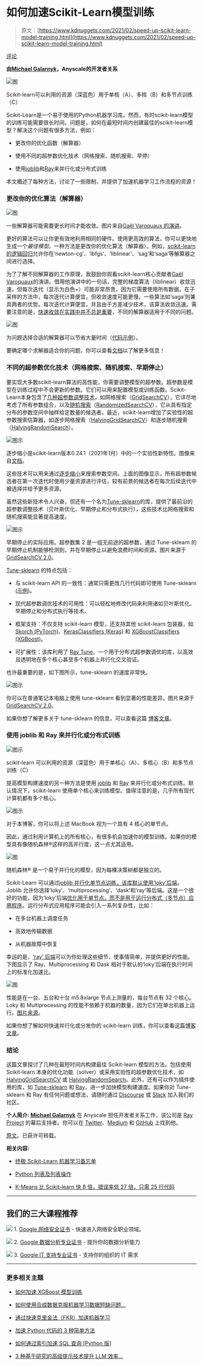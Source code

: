 # 如何加速Scikit-Learn模型训练

> 原文：[https://www.kdnuggets.com/2021/02/speed-up-scikit-learn-model-training.html](https://www.kdnuggets.com/2021/02/speed-up-scikit-learn-model-training.html)

[评论](#comments)

**由[Michael Galarnyk](https://www.linkedin.com/in/michaelgalarnyk/)，Anyscale的开发者关系**

![图](../Images/eda130a8ac5452ae7b9f9619e330a799.png)

Scikit-learn可以利用的资源（深蓝色）用于单核（A）、多核（B）和多节点训练（C）

Scikit-Learn是一个易于使用的Python机器学习库。然而，有时scikit-learn模型的训练可能需要很长时间。问题是，如何在最短时间内创建最佳的scikit-learn模型？解决这个问题有很多方法，例如：

+   更改你的优化函数（解算器）

+   使用不同的超参数优化技术（网格搜索、随机搜索、早停）

+   使用[joblib](https://joblib.readthedocs.io/en/latest/)和[Ray](https://docs.ray.io/en/master/index.html)来并行化或分布式训练

本文概述了每种方法，讨论了一些限制，并提供了加速机器学习工作流程的资源！

### 更改你的优化算法（解算器）

![图](../Images/ca8011fc425afd71a24944fa837ca982.png)

一些解算器可能需要更长时间才能收敛。图片来自[Gaël Varoquaux 的演讲](https://youtu.be/1s8RzWwMdqg?t=671)。

更好的算法可以让你更有效地利用相同的硬件。使用更高效的算法，你可以更快地生成一个*最佳模型*。一种方法是更改你的优化算法（解算器）。例如，[scikit-learn 的逻辑回归](https://scikit-learn.org/stable/modules/generated/sklearn.linear_model.LogisticRegression.html)允许你在‘newton-cg’、‘lbfgs’、‘liblinear’、‘sag’和‘saga’等解算器之间进行选择。

为了了解不同解算器的工作原理，我鼓励你观看scikit-learn核心贡献者[Gaël Varoquaux](https://youtu.be/1s8RzWwMdqg?t=671)的演讲。借用他演讲中的一句话，完整的梯度算法（liblinear）收敛迅速，但每次迭代（显示为白色+）可能非常昂贵，因为它需要使用所有数据。在子采样的方法中，每次迭代计算便宜，但收敛速度可能更慢。一些算法如‘saga’则兼具两者的优势。每次迭代计算便宜，并且由于方差减少技术，该算法收敛迅速。需要注意的是，[快速收敛在实践中并不总是重要](https://leon.bottou.org/publications/pdf/nips-2007.pdf)，不同的解算器适用于不同的问题。

![图](../Images/b7bf81e13a71f36ef73e6608bde755e4.png)

为问题选择合适的解算器可以节省大量时间（[代码示例](https://gist.github.com/mGalarnyk/f42f434fc162be108a3bb5bc36464a59)）。

要确定哪个求解器适合你的问题，你可以查看[文档](https://scikit-learn.org/stable/modules/linear_model.html)以了解更多信息！

### 不同的超参数优化技术（网格搜索、随机搜索、早期停止）

要实现大多数scikit-learn算法的高性能，你需要调整模型的超参数。超参数是模型在训练过程中不会更新的参数。它们可以用来配置模型或训练函数。Scikit-Learn本身包含了[几种超参数调整技术](https://scikit-learn.org/stable/modules/grid_search.html)，如网格搜索（[GridSearchCV](https://scikit-learn.org/stable/modules/generated/sklearn.model_selection.GridSearchCV.html#sklearn.model_selection.GridSearchCV)），它详尽地考虑了所有参数组合，以及[随机搜索](https://www.jmlr.org/papers/volume13/bergstra12a/bergstra12a.pdf)（[RandomizedSearchCV](https://scikit-learn.org/stable/modules/generated/sklearn.model_selection.RandomizedSearchCV.html#sklearn.model_selection.RandomizedSearchCV)），它从具有指定分布的参数空间中抽样给定数量的候选者。最近，scikit-learn增加了实验性的超参数搜索估算器，如逐步网格搜索（[HalvingGridSearchCV](https://scikit-learn.org/stable/modules/generated/sklearn.model_selection.HalvingGridSearchCV.html#sklearn.model_selection.HalvingGridSearchCV)）和逐步随机搜索（[HalvingRandomSearch](https://scikit-learn.org/stable/modules/generated/sklearn.model_selection.HalvingRandomSearchCV.html#sklearn.model_selection.HalvingRandomSearchCV)）。

![图示](../Images/760eb1242540966e6674ba4f4eda7b09.png)

逐步缩小是scikit-learn版本0.24.1（2021年1月）中的一个实验性新特性。图像来自[文档](https://scikit-learn.org/stable/modules/grid_search.html#searching-for-optimal-parameters-with-successive-halving)。

这些技术可以用来通过[逐步缩小](https://scikit-learn.org/stable/modules/grid_search.html#searching-for-optimal-parameters-with-successive-halving)来搜索参数空间。上面的图像显示，所有超参数候选者在第一次迭代时使用少量资源进行评估，较有前景的候选者在每次后续迭代中被选择并给予更多资源。

虽然这些新技术令人兴奋，但还有一个名为[Tune-sklearn](https://github.com/ray-project/tune-sklearn)的库，提供了最前沿的超参数调整技术（贝叶斯优化、早期停止和分布式执行），这些技术比网格搜索和随机搜索能显著提高速度。

![图示](../Images/b3c3f2cce2bbe237fd6efd4f9a7fc427.png)

早期停止的实际应用。超参数集 2 是一组无前途的超参数，通过 Tune-sklearn 的早期停止机制能够检测到，并在早期停止以避免浪费时间和资源。图片来源于 [GridSearchCV 2.0](https://medium.com/distributed-computing-with-ray/gridsearchcv-2-0-new-and-improved-ee56644cbabf)。

[Tune-sklearn](https://github.com/ray-project/tune-sklearn) 的特点包括：

+   与 scikit-learn API 的一致性：通常只需更改几行代码即可使用 Tune-sklearn ([示例](https://github.com/ray-project/tune-sklearn/blob/master/examples/random_forest.py))。

+   现代超参数调优技术的可用性：可以轻松地修改代码来利用诸如贝叶斯优化、早期停止和分布式执行等技术。

+   框架支持：不仅支持 scikit-learn 模型，还支持其他 scikit-learn 包装器，如 [Skorch (PyTorch)](https://github.com/ray-project/tune-sklearn/blob/master/examples/torch_nn.py)、[KerasClassifiers (Keras)](https://github.com/ray-project/tune-sklearn/blob/master/examples/keras_example.py) 和 [XGBoostClassifiers (XGBoost)](https://github.com/ray-project/tune-sklearn/blob/master/examples/xgbclassifier.py)。

+   可扩展性：该库利用了 [Ray Tune](https://docs.ray.io/en/master/tune/index.html)，一个用于分布式超参数调优的库，以高效且透明地在多个核心甚至多个机器上并行化交叉验证。

也许最重要的是，如下图所示，tune-sklearn 的速度非常快。

![图示](../Images/94b36e7d23d42c2eabe56065eef4c15d.png)

你可以在普通笔记本电脑上使用 tune-sklearn 看到显著的性能差异。图片来源于 [GridSearchCV 2.0](https://medium.com/distributed-computing-with-ray/gridsearchcv-2-0-new-and-improved-ee56644cbabf)。

如果你想了解更多关于 tune-sklearn 的信息，可以查看这篇 [博客文章](https://medium.com/distributed-computing-with-ray/gridsearchcv-2-0-new-and-improved-ee56644cbabf)。

### 使用 joblib 和 Ray 来并行化或分布式训练

![图示](../Images/634e09a182470626719b71f2df805753.png)

scikit-learn 可以利用的资源（深蓝色）用于单核心（A）、多核心（B）和多节点训练（C）

提高模型构建速度的另一种方法是使用 [joblib](https://joblib.readthedocs.io/en/latest/) 和 [Ray](https://docs.ray.io/en/master/index.html) 来并行化或分布式训练。默认情况下，scikit-learn 使用单个核心来训练模型。值得注意的是，几乎所有现代计算机都有多个核心。

![图示](../Images/10429781abb5d12826d18e083d9cc71c.png)

对于本博客，你可以将上述 MacBook 视为一个具有 4 核心的单节点。

因此，通过利用计算机上的所有核心，有很多机会加速你的模型训练。如果你的模型具有像随机森林®这样的高并行度，这一点尤其适用。

![图](../Images/f0c12d04f8fec41e2ec3e30d8f0d3c61.png)

随机森林® 是一个易于并行化的模型，因为每棵决策树都是独立的。

Scikit-Learn 可以通过[joblib 并行化单节点训练，该库默认使用‘loky’后端](https://joblib.readthedocs.io/en/latest/parallel.html)。Joblib 允许你选择‘loky’、‘multiprocessing’、‘dask’和‘ray’等后端。这是一个很好的功能，因为‘loky’后端[优化用于单节点，而不是用于运行分布式（多节点）应用程序](https://scikit-learn.org/stable/modules/generated/sklearn.utils.parallel_backend.html)。运行分布式应用程序可能会引入一系列复杂性，比如：

+   在多台机器上调度任务

+   高效地传输数据

+   从机器故障中恢复

幸运的是，[‘ray’ 后端](https://docs.ray.io/en/master/joblib.html)可以为你处理这些细节，使事情简单，并提供更好的性能。下图显示了 Ray、Multiprocessing 和 Dask 相对于默认的‘loky’后端在执行时间上的标准化加速比。

![图](../Images/85873a44503158f15ad8af003c192d63.png)

性能是在一台、五台和十台 m5.8xlarge 节点上测量的，每台节点有 32 个核心。Loky 和 Multiprocessing 的性能不依赖于机器的数量，因为它们在单台机器上运行。[图片来源](https://medium.com/distributed-computing-with-ray/easy-distributed-scikit-learn-training-with-ray-54ff8b643b33)。

如果你想了解如何快速并行化或分发你的 scikit-learn 训练，你可以查看这篇[博客文章](https://medium.com/distributed-computing-with-ray/easy-distributed-scikit-learn-training-with-ray-54ff8b643b33)。

### 结论

这篇文章探讨了几种在最短时间内构建最佳 Scikit-learn 模型的方法。包括使用 Scikit-learn 本身的优化功能（solver）或采用实验性的超参数优化技术，如 [HalvingGridSearchCV](https://scikit-learn.org/stable/modules/generated/sklearn.model_selection.HalvingGridSearchCV.html#sklearn.model_selection.HalvingGridSearchCV) 或 [HalvingRandomSearch](https://scikit-learn.org/stable/modules/generated/sklearn.model_selection.HalvingRandomSearchCV.html#sklearn.model_selection.HalvingRandomSearchCV)。此外，还有可以作为插件使用的库，如 [Tune-sklearn](https://github.com/ray-project/tune-sklearn) 和 [Ray](https://github.com/ray-project/ray)，进一步加快模型构建速度。如果你对 Tune-sklearn 和 Ray 有任何问题或想法，请随时通过 [Discourse](https://discuss.ray.io/) 或 [Slack](https://docs.google.com/forms/d/e/1FAIpQLSfAcoiLCHOguOm8e7Jnn-JJdZaCxPGjgVCvFijHB5PLaQLeig/viewform) 加入我们的社区。

**个人简介: [Michael Galarnyk](https://www.linkedin.com/in/michaelgalarnyk/)** 在 Anyscale 担任开发者关系工作，该公司是 [Ray Project](https://github.com/ray-project/ray) 的幕后支持者。你可以在 [Twitter](https://twitter.com/GalarnykMichael)、[Medium](https://medium.com/@GalarnykMichael) 和 [GitHub](https://github.com/mGalarnyk) 上找到他。

[原文](https://medium.com/distributed-computing-with-ray/how-to-speed-up-scikit-learn-model-training-aaf17e2d1e1)。已获许可转载。

**相关内容:**

+   [终极 Scikit-Learn 机器学习备忘单](/2021/01/ultimate-scikit-learn-machine-learning-cheatsheet.html)

+   [Python 列表及列表操作](/2019/11/python-lists-list-manipulation.html)

+   [K-Means 比 Scikit-learn 快 8 倍，错误率低 27 倍，只需 25 行代码](/2021/01/k-means-faster-lower-error-scikit-learn.html)

* * *

## 我们的三大课程推荐

![](../Images/0244c01ba9267c002ef39d4907e0b8fb.png) 1\. [Google 网络安全证书](https://www.kdnuggets.com/google-cybersecurity) - 快速进入网络安全职业领域。

![](../Images/e225c49c3c91745821c8c0368bf04711.png) 2\. [Google 数据分析专业证书](https://www.kdnuggets.com/google-data-analytics) - 提升你的数据分析能力

![](../Images/0244c01ba9267c002ef39d4907e0b8fb.png) 3\. [Google IT 支持专业证书](https://www.kdnuggets.com/google-itsupport) - 支持你的组织的 IT 需求

* * *

### 更多相关主题

+   [如何加速 XGBoost 模型训练](https://www.kdnuggets.com/2021/12/speed-xgboost-model-training.html)

+   [如何使用合成数据克服机器学习数据短缺问题…](https://www.kdnuggets.com/2022/03/synthetic-data-overcome-data-shortages-machine-learning-model-training.html)

+   [通过快速克里金法（FKR）加速机器学习](https://www.kdnuggets.com/2022/06/vmc-speed-machine-learning-fast-kriging.html)

+   [加速 Python 代码的 3 种简单方法](https://www.kdnuggets.com/2022/10/3-simple-ways-speed-python-code.html)

+   [如何通过索引加速 SQL 查询 [Python 版]](https://www.kdnuggets.com/2023/08/speed-sql-queries-indexes-python-edition.html)

+   [3 种基于研究的高级提示技术提升 LLM 效率…](https://www.kdnuggets.com/3-research-driven-advanced-prompting-techniques-for-llm-efficiency-and-speed-optimization)
